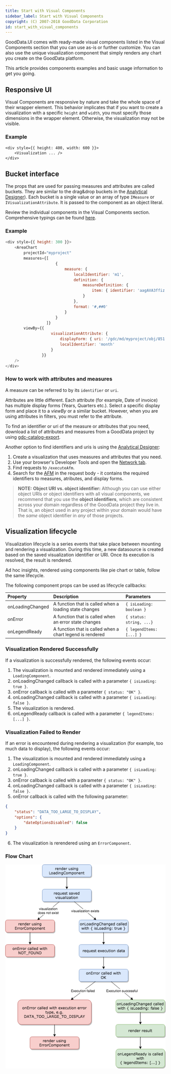 ```yaml
---
title: Start with Visual Components
sidebar_label: Start with Visual Components
copyright: (C) 2007-2018 GoodData Corporation
id: start_with_visual_components
---
```


GoodData.UI comes with ready-made visual components listed in the Visual Components section that you can use as-is or further customize. You can also use the unique visualization component that simply renders any chart you create on the GoodData platform.

This article provides components examples and basic usage information to get you going. 

## Responsive UI

Visual Components are responsive by nature and take the whole space of their wrapper element. This behavior implicates that if you want to create a visualization with a specific `height` and `width`, you must specify those dimensions in the wrapper element. Otherwise, the visualization may not be visible.

### Example

```javacsript
<div style={{ height: 400, width: 600 }}>
    <Visualization ... />
</div>
```

## Bucket interface

The props that are used for passing measures and attributes are called buckets. They are similar to the drag&drop buckets in the [Analytical Designer](https://secure.gooddata.com/analyze)). 
Each bucket is a single value or an array of type `IMeasure` or `IVisualizationAttribute`.
It is passed to the component as an object literal.

Review the individual components in the Visual Components section. Comprehensive typings can be found
 [here](https://github.com/gooddata/gooddata-typings/blob/v2.0.0/src/VisualizationObject.ts#L86-L102).

### Example
```js
<div style={{ height: 300 }}>
    <AreaChart
        projectId="myproject"
        measures={[
                      {
                          measure: {
                              localIdentifier: 'm1',
                              definition: {
                                  measureDefinition: {
                                      item: { identifier: 'aagAVA3ffiz' }
                                  }
                              },
                              format: '#,##0'
                          }
                      }
                  ]}
        viewBy={{
                    visualizationAttribute: {
                        displayForm: { uri: '/gdc/md/myproject/obj/851' },
                        localIdentifier: 'month'
                    }
                }}
    />
</div>
```

### How to work with attributes and measures

A measure can be referred to by its `identifier` or `uri`.

Attributes are little different. Each attribute (for example, Date of invoice) has multiple display forms (Years, Quarters etc.). Select a specific display form and place it to a *viewBy* or a similar bucket. However, when you are using attributes in filters, you must refer to the attribute.

To find an identifier or uri of the measure or attributes that you need, download a list of attributes and measures from a GoodData project by using [gdc-catalog-export](gdc-catalog-export.md).

Another option to find identifiers and uris is using the [Analytical Designer](https://secure.gooddata.com/analyze): 

1) Create a visualization that uses measures and attributes that you need.
2) Use your browser's Developer Tools and open the [Network tab](https://developers.google.com/web/tools/chrome-devtools/network-performance/reference#filter). 
3) Find requests to `/executeAfm`. 
4) Search for the [AFM](afm.md) in the request body - it contains the required identifiers to measures, atributes, and display forms. 

> **NOTE:**
> **Object URI vs. object identifier:** Although you can use either object URIs or object identifiers with all visual components, we recommend that you use the **object identifiers**, which are consistent across your domain regardless of the GoodData project they live in. That is, an object used in any project within your domain would have the _same_ object identifier in _any_ of those projects. 

## Visualization lifecycle

Visualization lifecycle is a series events that take place between mounting and rendering a visualization. During this time, a new datasource is created based on the saved visualization identifier or URI. Once its execution is resolved, the result is rendered.

Ad hoc insights, rendered using components like pie chart or table, follow the same lifecycle.

The following component props can be used as lifecycle callbacks:

| Property | Description | Parameters |
| :--- | :--- | :--- |
| onLoadingChanged | A function that is called when a loading state changes | ```{ isLoading: boolean }``` |
| onError | A function that is called when an error state changes | ```{ status: string, ...}``` |
| onLegendReady  | A function that is called when a chart legend is rendered | ```{ legendItems: [...] }``` |

### Visualization Rendered Successfully

If a visualization is successfully rendered, the following events occur:

1. The visualization is mounted and rendered immediately using a ```LoadingComponent```.
2. onLoadingChanged callback is called with a parameter ```{ isLoading: true }```.
3. onError callback is called with a parameter ```{ status: "OK" }```.
4. onLoadingChanged callback is called with a parameter ```{ isLoading: false }```.
5. The visualization is rendered.
6. onLegendReady callback is called with a parameter ```{ legendItems: [...] }```.

### Visualization Failed to Render

If an error is encountered during rendering a visualization (for example, too much data to display), the following events occur:

1. The visualization is mounted and rendered immediately using a ```LoadingComponent```.
2. onLoadingChanged callback is called with a parameter ```{ isLoading: true }```.
3. onError callback is called with a parameter ```{ status: "OK" }```.
4. onLoadingChanged callback is called with a parameter ```{ isLoading: false }```.
5. onError callback is called with the following parameter:
```json
{
    "status": "DATA_TOO_LARGE_TO_DISPLAY",
    "options": {
        "dateOptionsDisabled": false
    }
}
```
6. The visualization is rerendered using an ```ErrorComponent```.

### Flow Chart

![Visualization lifecycle chart](assets/visualization_lifecycle.png "Visualization lifecycle chart")
<!-- https://drive.google.com/open?id=1sNjUcs9s0SOn68lIvVtIE3-edw6EMiY_ -->
